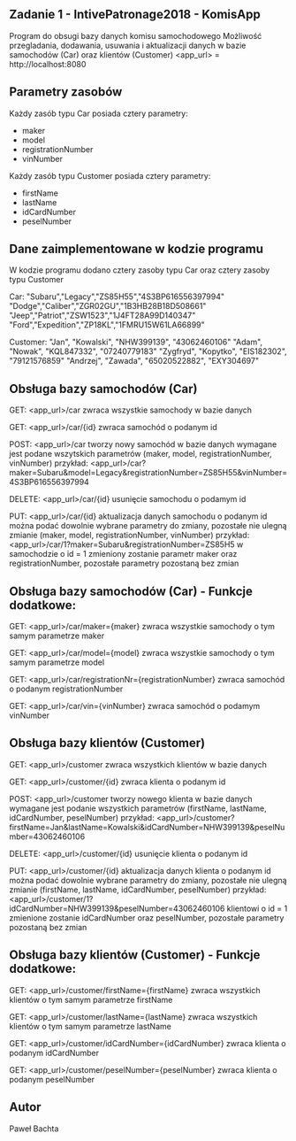 ## Zadanie 1 - IntivePatronage2018 - KomisApp

Program do obsugi bazy danych komisu samochodowego
Możliwość przegladania, dodawania, usuwania i aktualizacji danych w bazie samochodów (Car) oraz klientów (Customer)
<app_url> = http://localhost:8080

## Parametry zasobów

Każdy zasób typu Car posiada cztery parametry:
- maker
- model
- registrationNumber
- vinNumber

Każdy zasób typu Customer posiada cztery parametry:
- firstName
- lastName
- idCardNumber
- peselNumber

## Dane zaimplementowane w kodzie programu

W kodzie programu dodano cztery zasoby typu Car oraz cztery zasoby typu Customer

Car:
"Subaru","Legacy","ZS85H55","4S3BP616556397994"
"Dodge","Caliber","ZGR02GU","1B3HB28B18D508661"
"Jeep","Patriot","ZSW1523","1J4FT28A99D140347"
"Ford","Expedition","ZP18KL","1FMRU15W61LA66899"

Customer:
"Jan", "Kowalski", "NHW399139", "43062460106"
"Adam", "Nowak", "KQL847332", "07240779183"
"Zygfryd", "Kopytko", "EIS182302", "79121576859"
"Andrzej", "Zawada", "65020522882", "EXY304697"

## Obsługa bazy samochodów (Car)

GET: <app_url>/car
	zwraca wszystkie samochody w bazie danych
	
GET: <app_url>/car/{id}
	zwraca samochód o podanym id
	
POST: <app_url>/car
	tworzy nowy samochód w bazie danych
	wymagane jest podane wszytskich parametrów (maker, model, registrationNumber, vinNumber)
	przykład: 
	<app_url>/car?maker=Subaru&model=Legacy&registrationNumber=ZS85H55&vinNumber=4S3BP616556397994
	
DELETE: <app_url>/car/{id}
	usunięcie samochodu o podamym id
	
PUT: <app_url>/car/{id}
	aktualizacja danych samochodu o podanym id
	można podać dowolnie wybrane parametry do zmiany, pozostałe nie ulegną zmianie (maker, model, registrationNumber, vinNumber)
	przykład: <app_url>/car/1?maker=Subaru&registrationNumber=ZS85H5
		w samochodzie o id = 1 zmieniony zostanie parametr maker oraz registrationNumber, pozostałe parametry pozostaną bez zmian
		
## Obsługa bazy samochodów (Car) - Funkcje dodatkowe:

GET: <app_url>/car/maker={maker}
	zwraca wszystkie samochody o tym samym parametrze maker

GET: <app_url>/car/model={model}
	zwraca wszystkie samochody o tym samym parametrze model

GET: <app_url>/car/registrationNr={registrationNumber}
	zwraca samochód o podanym registrationNumber

GET: <app_url>/car/vin={vinNumber}
	zwraca samochód o podamym vinNumber

## Obsługa bazy klientów (Customer)

GET: <app_url>/customer
	zwraca wszystkich klientów w bazie danych
	
GET: <app_url>/customer/{id}
	zwraca klienta o podanym id
	
POST: <app_url>/customer
	tworzy nowego klienta w bazie danych
	wymagane jest podanie wszystkich parametrów (firstName, lastName, idCardNumber, peselNumber)
	przykład:
	<app_url>/customer?firstName=Jan&lastName=Kowalski&idCardNumber=NHW399139&peselNumber=43062460106
	
DELETE: <app_url>/customer/{id}
	usunięcie klienta o podanym id
	
PUT: <app_url>/customer/{id}
	aktualizacja danych klienta o podanym id
	można podać dowolnie wybrane parametry do zmiany, pozostałe nie ulegną zmianie (firstName, lastName, idCardNumber, peselNumber)
	przykład:
	<app_url>/customer/1?idCardNumber=NHW399139&peselNumber=43062460106
		klientowi o id = 1 zmienione zostanie idCardNumber oraz peselNumber, pozostałe parametry pozostaną bez zmian
		
## Obsługa bazy klientów (Customer) - Funkcje dodatkowe:
	
GET: <app_url>/customer/firstName={firstName}
	zwraca wszystkich klientów o tym samym parametrze firstName
	
GET: <app_url>/customer/lastName={lastName}
	zwraca wszystkich klientów o tym samym parametrze lastName

GET: <app_url>/customer/idCardNumber={idCardNumber}
	zwraca klienta o podanym idCardNumber

GET: <app_url>/customer/peselNumber={peselNumber}
	zwraca klienta o podanym peselNumber
		
		
## Autor

Paweł Bachta